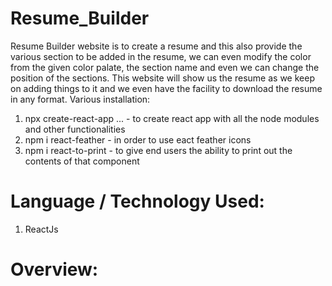# Resume_Builder
Resume Builder website is to create a resume and this also provide the various section to be added in the resume, we can even modify the color from the given color palate, the section name and even we can change the position of the sections. This website will show us the resume as we keep on adding things to it and we even have the facility to download the resume in any format. Various installation:
1) npx create-react-app ... - to create react app with all the node modules and other functionalities
2) npm i react-feather - in order to use eact feather icons
3) npm i react-to-print - to give end users the ability to print out the contents of that component

# Language / Technology Used:
1) ReactJs

# Overview:
